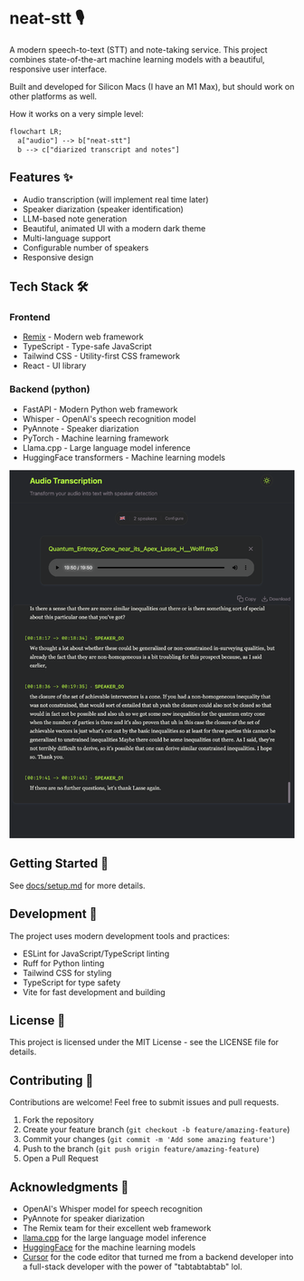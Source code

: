 # neat-stt 🎙️

A modern speech-to-text (STT) and note-taking service.
This project combines state-of-the-art machine learning models with a beautiful, responsive user interface.

Built and developed for Silicon Macs (I have an M1 Max), but should work on other platforms as well.

How it works on a very simple level:

```mermaid
flowchart LR;
  a["audio"] --> b["neat-stt"]
  b --> c["diarized transcript and notes"]
```

## Features ✨

- Audio transcription (will implement real time later)
- Speaker diarization (speaker identification)
- LLM-based note generation
- Beautiful, animated UI with a modern dark theme
- Multi-language support
- Configurable number of speakers
- Responsive design

## Tech Stack 🛠️

### Frontend
- [Remix](https://remix.run/) - Modern web framework
- TypeScript - Type-safe JavaScript
- Tailwind CSS - Utility-first CSS framework
- React - UI library

### Backend (python)
- FastAPI - Modern Python web framework
- Whisper - OpenAI's speech recognition model
- PyAnnote - Speaker diarization
- PyTorch - Machine learning framework
- Llama.cpp - Large language model inference
- HuggingFace transformers - Machine learning models

![ui](./assets/ui.png)

## Getting Started 🚀

See [docs/setup.md](./docs/setup.md) for more details.


## Development 🔧

The project uses modern development tools and practices:

- ESLint for JavaScript/TypeScript linting
- Ruff for Python linting
- Tailwind CSS for styling
- TypeScript for type safety
- Vite for fast development and building

## License 📝

This project is licensed under the MIT License - see the LICENSE file for details.

## Contributing 🤝

Contributions are welcome! Feel free to submit issues and pull requests.

1. Fork the repository
2. Create your feature branch (`git checkout -b feature/amazing-feature`)
3. Commit your changes (`git commit -m 'Add some amazing feature'`)
4. Push to the branch (`git push origin feature/amazing-feature`)
5. Open a Pull Request

## Acknowledgments 🙏

- OpenAI's Whisper model for speech recognition
- PyAnnote for speaker diarization
- The Remix team for their excellent web framework
- [llama.cpp](https://github.com/ggerganov/llama.cpp) for the large language model inference
- [HuggingFace](https://huggingface.co/) for the machine learning models
- [Cursor](https://www.cursor.com/) for the code editor that turned me from a backend developer into a full-stack developer with the power of "tabtabtabtab" lol.